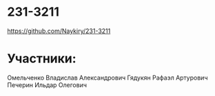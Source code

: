 # 231-3211
https://github.com/Naykiry/231-3211
# Участники:
Омельченко Владислав Александрович
Гядукян Рафаэл Артурович
Печерин Ильдар Олегович
